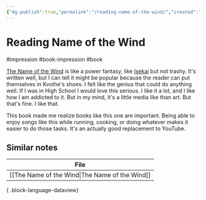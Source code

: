 ```yaml
---
{"dg-publish":true,"permalink":"/reading-name-of-the-wind/","created":"2024-01-19T10:31:40.000+09:00","updated":"2024-01-19T10:43:53.000+09:00"}
---
```


# Reading Name of the Wind

#impression #book-impression #book 

[The Name of the Wind](https://en.wikipedia.org/wiki/The_Name_of_the_Wind) is like a power fantasy, like [Isekai](https://en.wikipedia.org/wiki/Isekai) but not trashy. It's written well, but I can tell it might be popular because the reader can put themselves in Kvothe's shoes. I felt like the genius that could do anything well. If I was in High School I would love this serious. I like it a lot, and I like how I am addicted to it. But in my mind, it's a little media like than art. But that's fine. I like that.

This book made me realize books like this one are important. Being able to enjoy songs like this while running, cooking, or doing whatever makes it easier to do those tasks. It's an actually good replacement to YouTube.

## Similar notes

| File                                              |
| ------------------------------------------------- |
| [[The Name of the Wind\|The Name of the Wind]] |

{ .block-language-dataview}
